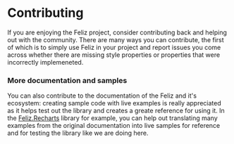# Contributing

If you are enjoying the Feliz project, consider contributing back and helping out with the community. There are many ways you can contribute, the first of which is to simply use Feliz in your project and report issues you come across whether there are missing style properties or properties that were incorrectly implemeneted.

### More documentation and samples
You can also contribute to the documentation of the Feliz and it's ecosystem: creating sample code with live examples is really appreciated as it helps test out the library and creates a greate reference for using it. In the [Feliz.Recharts](#/Recharts/Overiew) library for example, you can help out translating many examples from the original documentation into live samples for reference and for testing the library like we are doing here.